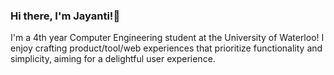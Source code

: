 ### Hi there, I'm Jayanti!👋

I'm a 4th year Computer Engineering student at the University of Waterloo! I enjoy crafting product/tool/web experiences that prioritize functionality and simplicity, aiming for a delightful user experience.
<!--
**JayantiU/JayantiU** is a ✨ _special_ ✨ repository because its `README.md` (this file) appears on your GitHub profile.

Here are some ideas to get you started:

- 🔭 I’m currently working on ...
- 🌱 I’m currently learning ...
- 👯 I’m looking to collaborate on ...
- 🤔 I’m looking for help with ...
- 💬 Ask me about ...
- 📫 How to reach me: ...
- 😄 Pronouns: ...
- ⚡ Fun fact: ...
-->
